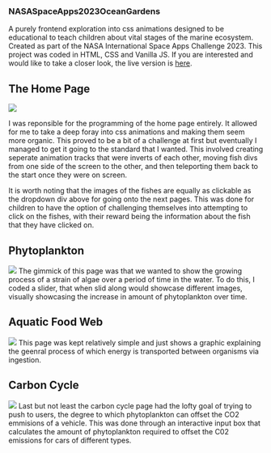 ### NASASpaceApps2023OceanGardens ###
 
A purely frontend exploration into css animations designed to be educational to teach children about vital stages of the marine ecosystem. Created as part of the NASA International Space Apps Challenge 2023. This project was coded in HTML, CSS and Vanilla JS.
If you are interested and would like to take a closer look, the live version is [here](https://anthony-mcdonald.github.io/NASASpaceApps2023OceanGardens/index.html).

## The Home Page ##
![](https://github.com/Anthony-McDonald/NASASpaceApps2023OceanGardens/assets/89093671/b7b1d710-f00f-4f9e-9caa-0f1eb468f20e)

I was reponsible for the programming of the home page entirely. It allowed for me to take a deep foray into css animations and making them seem more organic. This proved to be a bit of a challenge at first but eventually I managed to get it going to the standard that I wanted. This involved creating seperate animation tracks that were inverts of each other, moving fish divs from one side of the screen to the other, and then teleporting them back to the start once they were on screen.

It is worth noting that the images of the fishes are equally as clickable as the dropdown div above for going onto the next pages. This was done for children to have the option of challenging themselves into attempting to click on the fishes, with their reward being the information about the fish that they have clicked on.

## Phytoplankton ##
![](https://github.com/Anthony-McDonald/NASASpaceApps2023OceanGardens/assets/89093671/cf061cc5-383c-46e4-b434-b7c44a957bd4)
The gimmick of this page was that we wanted to show the growing process of a strain of algae over a period of time in the water. To do this, I coded a slider, that when slid along would showcase different images, visually showcasing the increase in amount of phytoplankton over time.

## Aquatic Food Web ##
![](https://github.com/Anthony-McDonald/NASASpaceApps2023OceanGardens/assets/89093671/a59a59e5-ae88-46c7-8616-d1fc57acd0a8)
This page was kept relatively simple and just shows a graphic explaining the geenral process of which energy is transported between organisms via ingestion.

## Carbon Cycle ## 
![](https://github.com/Anthony-McDonald/NASASpaceApps2023OceanGardens/assets/89093671/b2eaec73-98cf-4ab6-86b7-21a4dc629f5d)
Last but not least the carbon cycle page had the lofty goal of trying to push to users, the degree to which phytoplankton can offset the CO2 emmisions of a vehicle. This was done through an interactive input box that calculates the amount of phytoplankton required to offset the C02 emissions for cars of different types. 

